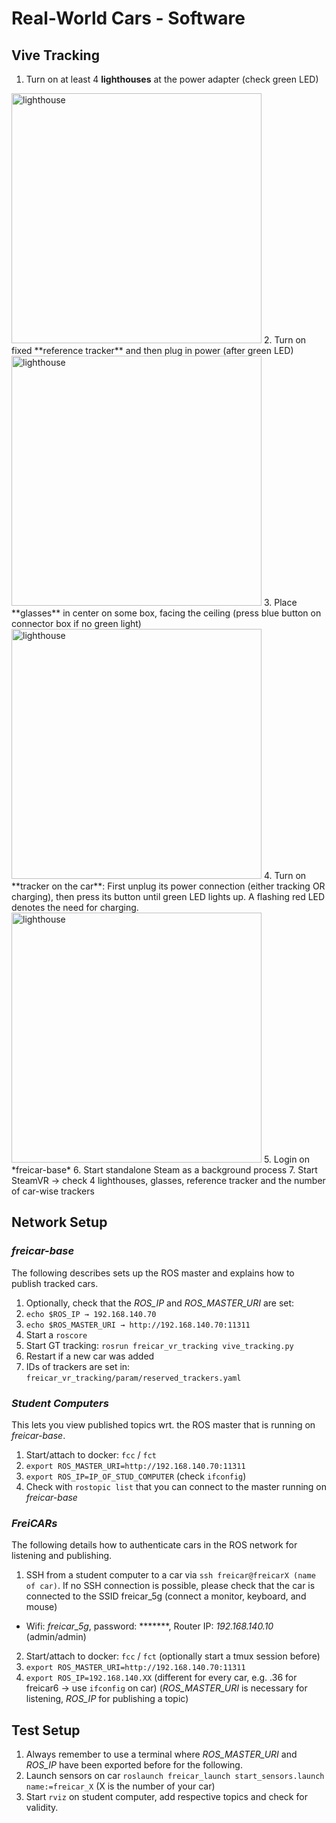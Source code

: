 # Real-World Cars - Software

## Vive Tracking
1. Turn on at least 4 **lighthouses** at the power adapter (check green LED) 
<img src="https://github.com/vniclas/freicar_docs/raw/master/images/vive_lighthouse2.jpg" alt="lighthouse" width="400"/>
2. Turn on fixed **reference tracker** and then plug in power (after green LED)
<img src="https://github.com/vniclas/freicar_docs/raw/master/images/vive_tracker.jpg" alt="lighthouse" width="400"/>
3. Place **glasses** in center on some box, facing the ceiling (press blue button on connector box if no green light)
<img src="https://github.com/vniclas/freicar_docs/raw/master/images/vive_headset.png" alt="lighthouse" width="400"/>
4. Turn on **tracker on the car**: First unplug its power connection (either tracking OR charging), then press its button until green LED lights up. A flashing red LED denotes the need for charging.
<img src="https://github.com/vniclas/freicar_docs/raw/master/images/vive_tracker.jpg" alt="lighthouse" width="400"/>
5. Login on *freicar-base* 
6. Start standalone Steam as a background process
7. Start SteamVR → check 4 lighthouses, glasses, reference tracker and the number of car-wise trackers

## Network Setup

### *freicar-base*
The following describes sets up the ROS master and explains how to publish tracked cars.

1. Optionally, check that the *ROS_IP* and *ROS_MASTER_URI* are set:
2. ```echo $ROS_IP → 192.168.140.70```
3. ```echo $ROS_MASTER_URI → http://192.168.140.70:11311```
4. Start a ```roscore```
5. Start GT tracking: ```rosrun freicar_vr_tracking vive_tracking.py```
6. Restart if a new car was added
7. IDs of trackers are set in: ```freicar_vr_tracking/param/reserved_trackers.yaml```

### *Student Computers*    
This lets you view published topics wrt. the ROS master that is running on *freicar-base*.

1. Start/attach to docker: ```fcc``` / ```fct```
2. ```export ROS_MASTER_URI=http://192.168.140.70:11311```
3. ```export ROS_IP=IP_OF_STUD_COMPUTER``` (check ```ifconfig```)
4. Check with ```rostopic list``` that you can connect to the master running on *freicar-base*

### *FreiCARs*
The following details how to authenticate cars in the ROS network for listening and publishing.

1. SSH from a student computer to a car via ```ssh freicar@freicarX (name of car)```.
If no SSH connection is possible, please check that the car is connected to the SSID freicar_5g (connect a monitor, keyboard, and mouse)
- Wifi: *freicar_5g*, password: *******, Router IP: *192.168.140.10* (admin/admin)
2. Start/attach to docker: ```fcc``` / ```fct``` (optionally start a tmux session before)
3. ```export ROS_MASTER_URI=http://192.168.140.70:11311```
4. ```export ROS_IP=192.168.140.XX``` (different for every car, e.g. .36 for freicar6 -> use ```ifconfig``` on car)
(*ROS_MASTER_URI* is necessary for listening, *ROS_IP* for publishing a topic)

## Test Setup
1. Always remember to use a terminal where *ROS_MASTER_URI* and *ROS_IP* have been exported before for the following.
2. Launch sensors on car ```roslaunch freicar_launch start_sensors.launch name:=freicar_X``` (X is the number of your car)
3. Start ```rviz``` on student computer, add respective topics and check for validity.



